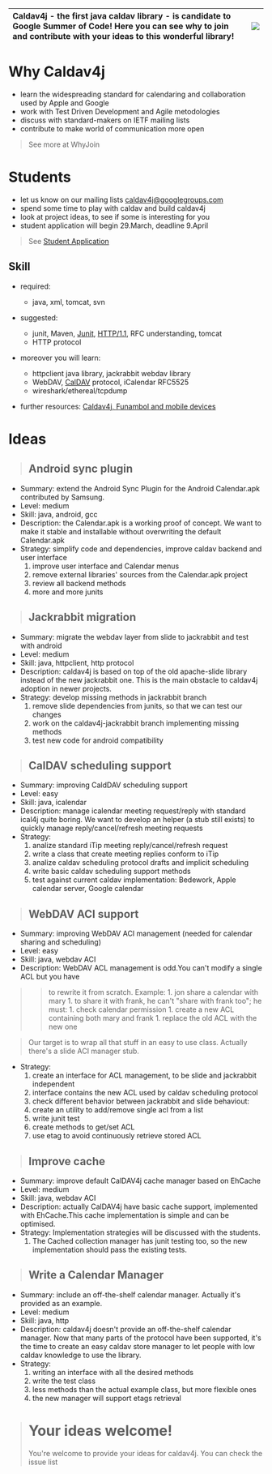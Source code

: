 |Caldav4j - the first java caldav library - is candidate to Google Summer of Code! Here you can see why to join and contribute with your ideas to this wonderful library!  | [![](http://google-summer-of-code.googlecode.com/files/gsoc-2012-logo-color.jpg)](http://socghop.appspot.com/) |
|:-------------------------------------------------------------------------------------------------------------------------------------------------------------------------|:---------------------------------------------------------------------------------------------------------------|


# Why Caldav4j #
  * learn the widespreading standard for calendaring and collaboration used by Apple and Google
  * work with Test Driven Development and Agile metodologies
  * discuss with standard-makers on IETF mailing lists
  * contribute to make world of communication more open

> See more at WhyJoin

# Students #
  * let us know on our mailing lists caldav4j@googlegroups.com
  * spend some time to play with caldav and build caldav4j
  * look at project ideas, to see if some is interesting for you
  * student application will begin 29.March, deadline 9.April

> See [Student Application](GSoCStudentApplication.md)

## Skill ##
  * required:
    * java, xml, tomcat, svn

  * suggested:
    * junit, Maven, [Junit](http://www.slideshare.net/som.mukhopadhyay/test-driven-development-and-junit-presentation), [HTTP/1.1](http://www.slideshare.net/sanjoysanyal/http-basics), RFC understanding, tomcat
    * HTTP protocol

  * moreover you will learn:
    * httpclient java library, jackrabbit webdav library
    * WebDAV, [CalDAV](http://www.slideshare.net/ioggstream/presenting-caldav-draft-1-presentation) protocol, iCalendar RFC5525
    * wireshark/ethereal/tcpdump

  * further resources: [Caldav4j, Funambol and mobile devices](http://www.slideshare.net/ioggstream/integrating-funambol-with-caldav-and-ldap-presentation)


# Ideas #

> ## Android sync plugin ##
  * Summary: extend the Android Sync Plugin for the Android Calendar.apk contributed by Samsung.
  * Level: medium
  * Skill: java, android, gcc
  * Description: the Calendar.apk is a working proof of concept. We want to make it stable and installable without overwriting the default Calendar.apk
  * Strategy: simplify code and dependencies, improve caldav backend and user interface
    1. improve user interface and Calendar menus
    1. remove external libraries' sources from the Calendar.apk project
    1. review all backend methods
    1. more and more junits

> ## Jackrabbit migration ##
  * Summary: migrate the webdav layer from slide to jackrabbit and test with android
  * Level: medium
  * Skill: java, httpclient, http protocol
  * Description: caldav4j is based on top of the old apache-slide library instead of the new jackrabbit one. This is the main obstacle to caldav4j adoption in newer projects.
  * Strategy: develop missing methods in jackrabbit branch
    1. remove slide dependencies from junits, so that we can test our changes
    1. work on the caldav4j-jackrabbit branch implementing missing methods
    1. test new code for android compatibility

> ## CalDAV scheduling support ##
  * Summary: improving CaldDAV scheduling support
  * Level: easy
  * Skill: java, icalendar
  * Description: manage icalendar meeting request/reply with standard ical4j quite boring. We want to develop an helper (a stub still exists) to quickly manage reply/cancel/refresh meeting requests
  * Strategy:
    1. analize standard iTip meeting reply/cancel/refresh request
    1. write a class that create meeting replies conform to iTip
    1. analize caldav scheduling protocol drafts and implicit scheduling
    1. write basic caldav scheduling support methods
    1. test against current caldav implementation: Bedework, Apple calendar server, Google calendar

> ## WebDAV ACI support ##
  * Summary: improving WebDAV ACI management (needed for calendar sharing and scheduling)
  * Level: easy
  * Skill: java, webdav ACI
  * Description: WebDAV ACL management is odd.You can't modify a single ACL but you have
> > to rewrite it from scratch. Example:
    1. jon share a calendar with mary
    1. to share it with frank, he can't "share with frank too";
> > he must:
    1. check calendar permission
    1. create a new ACL containing both mary and frank
    1. replace the old ACL with the new one


> Our target is to wrap all that stuff in an easy to use class. Actually there's a
> slide ACI manager stub.

  * Strategy:
    1. create an interface for ACL management, to be slide and jackrabbit independent
    1. interface contains the new ACL used by caldav scheduling protocol
    1. check different behavior between jackrabbit and slide behaviout:
    1. create an utility to add/remove single acl from a list
    1. write junit test
    1. create methods to get/set ACL
    1. use etag to avoid continuously retrieve stored ACL


> ## Improve cache ##
  * Summary: improve default CalDAV4j cache manager based on EhCache
  * Level: medium
  * Skill: java, webdav ACI
  * Description: actually CalDAV4j have basic cache support, implemented with EhCache.This cache implementation is simple and can be optimised.
  * Strategy: Implementation strategies will be discussed with the students.
    1. The Cached collection manager has junit testing too, so the new implementation should pass the existing tests.

> ## Write a Calendar Manager ##
  * Summary: include an off-the-shelf calendar manager. Actually it's provided as an example.
  * Level: medium
  * Skill: java, http
  * Description: caldav4j doesn't provide an off-the-shelf calendar manager. Now that many parts of the protocol have been supported, it's the time to create an easy caldav store manager to let people with low caldav knowledge to use the library.
  * Strategy:
    1. writing an interface with all the desired methods
    1. write the test class
    1. less methods than the actual example class, but more flexible ones
    1. the new manager will support etags retrieval

> # Your ideas welcome! #
> You're welcome to provide your ideas for caldav4j. You can check the issue list